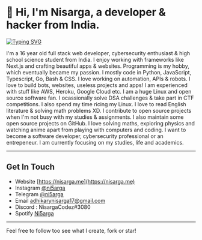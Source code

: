 # 👋 Hi, I'm Nisarga, a developer & hacker from India.


[![Typing SVG](https://readme-typing-svg.demolab.com?font=Fira+Code&size=25&duration=1000&pause=1000&width=435&lines=Full+Stack+Developer;Ethical+Hacker;Reverse+Engineer;Pentester;Tech+Enthusiast;Ricer;Blogger;Android+Developer)](https://github.com/Nisarga-Developer/nisarga-developer)

I'm a 16 year old full stack web developer, cybersecurity enthusiast & high school science student from India. 
I enjoy working with frameworks like Next.js and crafting beautiful apps & websites. Programming is my hobby, which eventually became my passion.
I mostly code in Python, JavaScript, Typescript, Go, Bash & CSS. I love working on automation, APIs & robots. I love to build bots, websites, useless projects and apps!
I am experienced with stuff like AWS, Heroku, Google Cloud etc. I am a huge Linux and open source software fan. I ocassionally solve DSA challenges & take part in CTF competitions. I also spend my time ricing my Linux. I love to read English literature & solving math problems XD.
I contribute to open source projects when I'm not busy with my studies & assignments. I also maintain some open source projects on GitHub.
I love solving maths, exploring physics and watching anime apart from playing with computers and coding. I want to become a software developer, cybersecurity professional or an entrepeneur. I am currently focusing on my studies, life and academics. 

---

## Get In Touch

- Website [https://nisarga.me](https://nisarga.me)
- Instagram [@ni5arga](https://instagram.com/ni5arga)
- Telegram [@ni5arga](https://ni5arga.t.me/)
- Email [adhikarynisarga17@gmail.com](mailto:adhikarynisarga17@gmail.com)
- Discord : NisargaCodez#3080
- Spotify [Ni5arga](https://open.spotify.com/user/2g78prniwnob6e44but33jbyq?si=20c57940da4341ae)

---

Feel free to follow too see what I create, fork or star!
